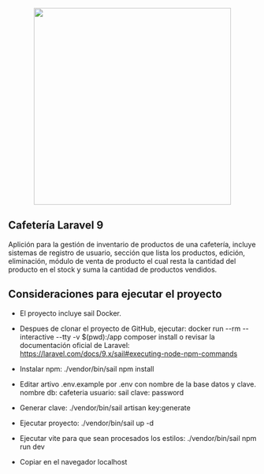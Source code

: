 <p align="center"><a href="https://laravel.com" target="_blank"><img src="https://raw.githubusercontent.com/laravel/art/master/logo-lockup/5%20SVG/2%20CMYK/1%20Full%20Color/laravel-logolockup-cmyk-red.svg" width="400"></a></p>


## Cafetería Laravel 9

Aplición para la gestión de inventario de productos de una cafetería, incluye sistemas de registro de usuario, sección que lista los productos, edición, eliminación,  módulo de venta de producto el cual resta la cantidad del producto en el stock y suma la cantidad de productos vendidos.

##  Consideraciones para ejecutar el proyecto

- El proyecto incluye sail Docker.

- Despues de clonar el proyecto de GitHub, ejecutar: 
docker run --rm --interactive --tty -v $(pwd):/app composer install
o revisar la documentación oficial de Laravel: 
https://laravel.com/docs/9.x/sail#executing-node-npm-commands

- Instalar npm:
./vendor/bin/sail npm install

- Editar artivo .env.example por .env con nombre de la base datos y clave.
nombre db: cafeteria 
usuario: sail
clave: password

- Generar clave:
./vendor/bin/sail artisan key:generate

- Ejecutar proyecto:
./vendor/bin/sail up -d

- Ejecutar vite para que sean procesados los estilos:
./vendor/bin/sail npm run dev

- Copiar en el navegador localhost

